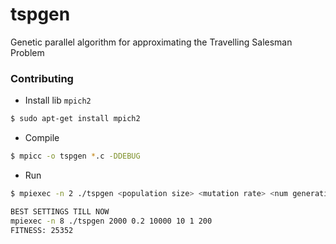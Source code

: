 # tspgen
Genetic parallel algorithm for approximating the Travelling Salesman Problem

### Contributing

* Install lib `mpich2`

```bash
$ sudo apt-get install mpich2
```

* Compile

```bash
$ mpicc -o tspgen *.c -DDEBUG
```

* Run

```bash
$ mpiexec -n 2 ./tspgen <population size> <mutation rate> <num generations> <num elitism> <mutation size> <num breeders>

BEST SETTINGS TILL NOW
mpiexec -n 8 ./tspgen 2000 0.2 10000 10 1 200
FITNESS: 25352
